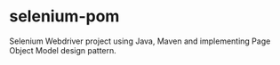 # selenium-pom
Selenium Webdriver project using Java, Maven and implementing Page Object Model design pattern.
